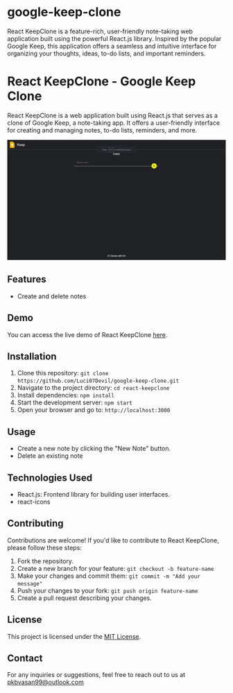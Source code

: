 # google-keep-clone
React KeepClone is a feature-rich, user-friendly note-taking web application built using the powerful React.js library. Inspired by the popular Google Keep, this application offers a seamless and intuitive interface for organizing your thoughts, ideas, to-do lists, and important reminders.
# React KeepClone - Google Keep Clone

React KeepClone is a web application built using React.js that serves as a clone of Google Keep, a note-taking app. It offers a user-friendly interface for creating and managing notes, to-do lists, reminders, and more.

![App Screenshot](screenshot.png)

## Features

- Create and delete notes

## Demo

You can access the live demo of React KeepClone [here](https://your-demo-link.com).

## Installation

1. Clone this repository: `git clone https://github.com/Luci07Devil/google-keep-clone.git`
2. Navigate to the project directory: `cd react-keepclone`
3. Install dependencies: `npm install`
4. Start the development server: `npm start`
5. Open your browser and go to: `http://localhost:3000`

## Usage

- Create a new note by clicking the "New Note" button.
- Delete an existing note

## Technologies Used

- React.js: Frontend library for building user interfaces.
- react-icons

## Contributing

Contributions are welcome! If you'd like to contribute to React KeepClone, please follow these steps:

1. Fork the repository.
2. Create a new branch for your feature: `git checkout -b feature-name`
3. Make your changes and commit them: `git commit -m "Add your message"`
4. Push your changes to your fork: `git push origin feature-name`
5. Create a pull request describing your changes.

## License

This project is licensed under the [MIT License](LICENSE).

## Contact

For any inquiries or suggestions, feel free to reach out to us at pkbvasan99@outlook.com

